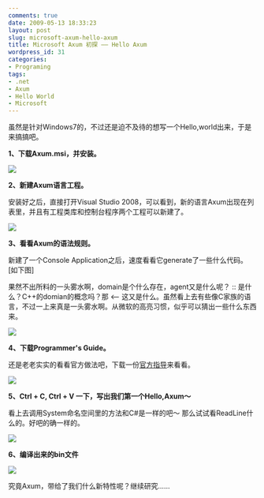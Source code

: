 ```yaml
---
comments: true
date: 2009-05-13 18:33:23
layout: post
slug: microsoft-axum-hello-axum
title: Microsoft Axum 初探 —— Hello Axum
wordpress_id: 31
categories:
- Programing
tags:
- .net
- Axum
- Hello World
- Microsoft
---
```


虽然是针对Windows7的，不过还是迫不及待的想写一个Hello,world出来，于是来搞搞吧。




**1、下载Axum.msi，并安装。**




![](/upload/2009-05-13_AxumInstall1.png)







**2、新建Axum语言工程。**




安装好之后，直接打开Visual Studio 2008，可以看到，新的语言Axum出现在列表里，并且有工程类库和控制台程序两个工程可以新建了。




![](/upload/2009-05-13_vs2008axum1.png)







**3、看看Axum的语法规则。**




新建了一个Console Application之后，速度看看它generate了一些什么代码。[如下图]




果然不出所料的一头雾水啊，domain是个什么存在，agent又是什么呢？ :: 是什么？C++的domian的概念吗？那 <-- 这又是什么。虽然看上去有些像C家族的语言，不过一上来真是一头雾水啊。从微软的高亮习惯，似乎可以猜出一些什么东西来。







![](/upload/2009-05-13_GenerateCode.png)







**4、下载Programmer's Guide。**




还是老老实实的看看官方做法吧，下载一份[官方指导](http://download.microsoft.com/download/B/D/5/BD51FFB2-C777-43B0-AC24-BDE3C88E231F/Axum%20Program)来看看。







![](/upload/2009-05-13_Programmer_Guide.png)







**5、Ctrl + C, Ctrl + V 一下，写出我们第一个Hello,Axum～**




看上去调用System命名空间里的方法和C#是一样的吧～ 那么试试看ReadLine什么的。好吧的确一样的。




![](/upload/2009-05-13_HelloAxum.png)




**6、编译出来的bin文件**




![](/upload/2009-05-13_bin.png)







究竟Axum，带给了我们什么新特性呢？继续研究……



